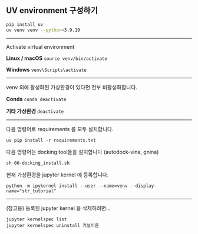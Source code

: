 
## UV environment 구성하기


```bash
pip install uv
uv venv venv --python=3.9.19
```
---
Activate virtual environment

**Linux / macOS** `source venv/bin/activate` 

**Windows** `venv\Scripts\activate`

----
venv 외에 활성화된 가상환경이 있다면 전부 비활성화합니다.

**Conda** `conda deactivate`

**기타 가상환경** `deactivate`

---
다음 명령어로 requirements 를 모두 설치합니다.

`uv pip install -r requirements.txt`

다음 명령어는 docking tool들을 설치합니다 (autodock-vina, gnina)

`sh 00-docking_install.sh`

현재 가상환경을 jupyter kernel 에 등록합니다.

`python -m ipykernel install --user --name=venv --display-name="str_tutorial"`

----------------------------------------------------------------------------
(참고용)
등록된 jupyter kernel 을 삭제하려면...

```
jupyter kernelspec list
jupyter kernelspec uninstall 커널이름
```